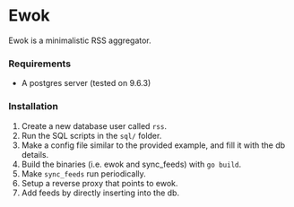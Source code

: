 # Ewok

Ewok is a minimalistic RSS aggregator.

### Requirements
* A postgres server (tested on 9.6.3)

### Installation
1. Create a new database user called `rss`.
2. Run the SQL scripts in the `sql/` folder.
3. Make a config file similar to the provided example, and fill it with
   the db details.
4. Build the binaries (i.e. ewok and sync_feeds) with `go build`.
5. Make `sync_feeds` run periodically.
6. Setup a reverse proxy that points to ewok.
7. Add feeds by directly inserting into the db.
